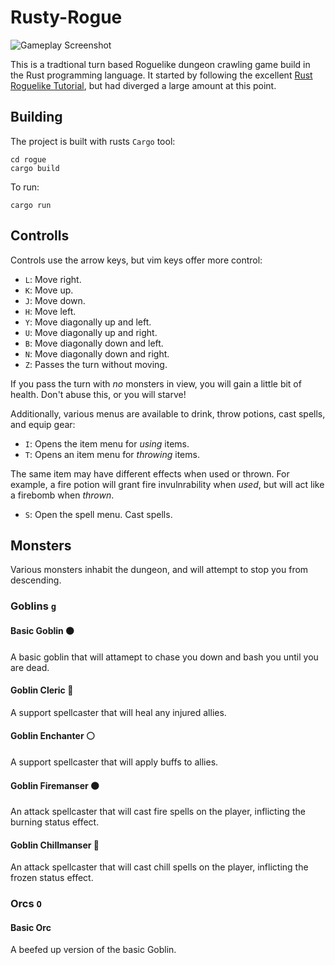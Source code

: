 # Rusty-Rogue

![Gameplay Screenshot](img/screnshot.png)

This is a tradtional turn based Roguelike dungeon crawling game build in the Rust programming language. It started by following the excellent [Rust Roguelike Tutorial](https://bfnightly.bracketproductions.com/), but had diverged a large amount at this point.

## Building

The project is built with rusts `Cargo` tool:

```
cd rogue
cargo build
```

To run:

```
cargo run
```

## Controlls

Controls use the arrow keys, but vim keys offer more control:

  - `L`: Move right.
  - `K`: Move up.
  - `J`: Move down.
  - `H`: Move left.
  - `Y`: Move diagonally up and left.
  - `U`: Move diagonally up and right.
  - `B`: Move diagonally down and left.
  - `N`: Move diagonally down and right.
  - `Z`: Passes the turn without moving.

If you pass the turn with *no* monsters in view, you will gain a little bit of health. Don't abuse this, or you will starve!

Additionally, various menus are available to drink, throw potions, cast spells, and equip gear:

  - `I`: Opens the item menu for *using* items.
  - `T`: Opens an item menu for *throwing* items.

The same item may have different effects when used or thrown. For example, a fire potion will grant fire invulnrability when *used*, but will act like a firebomb when *thrown*.

  - `S`: Open the spell menu. Cast spells.

## Monsters

Various monsters inhabit the dungeon, and will attempt to stop you from descending.

### Goblins `g`

#### Basic Goblin 🟤
A basic goblin that will attamept to chase you down and bash you until you are dead.

#### Goblin Cleric 🔴
A support spellcaster that will heal any injured allies.

#### Goblin Enchanter ⚪
A support spellcaster that will apply buffs to allies.

#### Goblin Firemanser 🟠
An attack spellcaster that will cast fire spells on the player, inflicting the burning status effect.

#### Goblin Chillmanser 🔵
An attack spellcaster that will cast chill spells on the player, inflicting the frozen status effect.

### Orcs `O`

#### Basic Orc
A beefed up version of the basic Goblin.